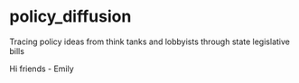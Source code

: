 # policy_diffusion
Tracing policy ideas from think tanks and lobbyists through state legislative bills


Hi friends - Emily